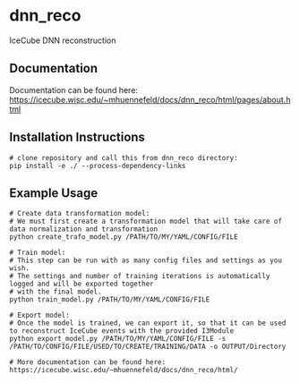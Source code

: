 # dnn_reco
IceCube DNN reconstruction

## Documentation
   Documentation can be found here: https://icecube.wisc.edu/~mhuennefeld/docs/dnn_reco/html/pages/about.html

## Installation Instructions
    # clone repository and call this from dnn_reco directory:
    pip install -e ./ --process-dependency-links

## Example Usage

    # Create data transformation model:
    # We must first create a transformation model that will take care of data normalization and transformation
    python create_trafo_model.py /PATH/TO/MY/YAML/CONFIG/FILE
    
    # Train model:
    # This step can be run with as many config files and settings as you wish.
    # The settings and number of training iterations is automatically logged and will be exported together
    # with the final model.
    python train_model.py /PATH/TO/MY/YAML/CONFIG/FILE
    
    # Export model:
    # Once the model is trained, we can export it, so that it can be used to reconstruct IceCube events with the provided I3Module
    python export_model.py /PATH/TO/MY/YAML/CONFIG/FILE -s /PATH/TO/CONFIG/FILE/USED/TO/CREATE/TRAINING/DATA -o OUTPUT/Directory

    # More documentation can be found here: https://icecube.wisc.edu/~mhuennefeld/docs/dnn_reco/html/
   

